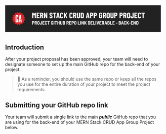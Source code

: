 # ![MERN Stack CRUD App Group Project - Project GitHub Repo Link Deliverable - Back-end](./assets/hero.png)

## Introduction

After your project proposal has been approved, your team will need to designate someone to set up the main GitHub repo for the back-end of your project.

> 🚨 As a reminder, you should use the same repo or keep all the repos you use for the entire duration of your project to meet the project requirements.

## Submitting your GitHub repo link

Your team will submit a single link to the main ***public*** GitHub repo that you are using for the back-end of your MERN Stack CRUD App Group Project below.
